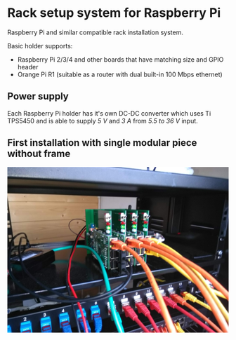 # Rack setup system for Raspberry Pi

Raspberry Pi and similar compatible rack installation system.

Basic holder supports:
* Raspberry Pi 2/3/4 and other boards that have matching size and GPIO header
* Orange Pi R1 (suitable as a router with dual built-in 100 Mbps ethernet)

## Power supply

Each Raspberry Pi holder has it's own DC-DC converter which uses Ti TPS5450 and is able to supply *5 V* and *3 A* from *5.5 to 36 V* input.

## First installation with single modular piece without frame
![first installation](https://github.com/aehparta/rpi-rack-system/blob/master/images/rpi-rack-first-installation.jpg)
